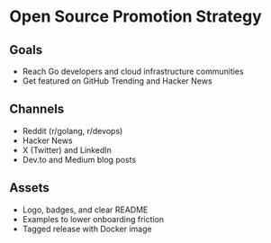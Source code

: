 # Open Source Promotion Strategy

## Goals
- Reach Go developers and cloud infrastructure communities
- Get featured on GitHub Trending and Hacker News

## Channels
- Reddit (r/golang, r/devops)
- Hacker News
- X (Twitter) and LinkedIn
- Dev.to and Medium blog posts

## Assets
- Logo, badges, and clear README
- Examples to lower onboarding friction
- Tagged release with Docker image
